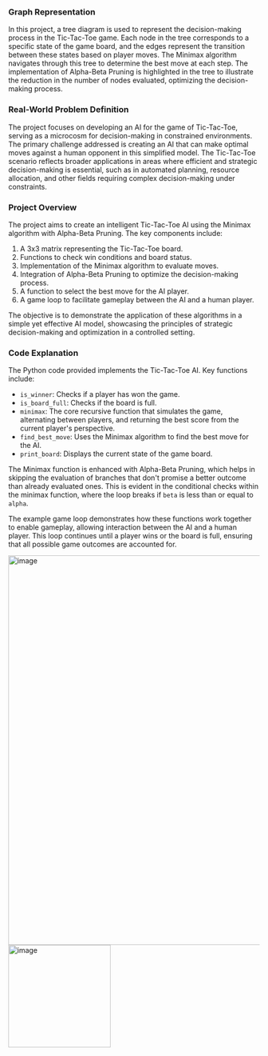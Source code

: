 ### Graph Representation
In this project, a tree diagram is used to represent the decision-making process in the Tic-Tac-Toe game. Each node in the tree corresponds to a specific state of the game board, and the edges represent the transition between these states based on player moves. The Minimax algorithm navigates through this tree to determine the best move at each step. The implementation of Alpha-Beta Pruning is highlighted in the tree to illustrate the reduction in the number of nodes evaluated, optimizing the decision-making process.

### Real-World Problem Definition
The project focuses on developing an AI for the game of Tic-Tac-Toe, serving as a microcosm for decision-making in constrained environments. The primary challenge addressed is creating an AI that can make optimal moves against a human opponent in this simplified model. The Tic-Tac-Toe scenario reflects broader applications in areas where efficient and strategic decision-making is essential, such as in automated planning, resource allocation, and other fields requiring complex decision-making under constraints.

### Project Overview
The project aims to create an intelligent Tic-Tac-Toe AI using the Minimax algorithm with Alpha-Beta Pruning. The key components include:
1. A 3x3 matrix representing the Tic-Tac-Toe board.
2. Functions to check win conditions and board status.
3. Implementation of the Minimax algorithm to evaluate moves.
4. Integration of Alpha-Beta Pruning to optimize the decision-making process.
5. A function to select the best move for the AI player.
6. A game loop to facilitate gameplay between the AI and a human player.

The objective is to demonstrate the application of these algorithms in a simple yet effective AI model, showcasing the principles of strategic decision-making and optimization in a controlled setting.

### Code Explanation
The Python code provided implements the Tic-Tac-Toe AI. Key functions include:
- `is_winner`: Checks if a player has won the game.
- `is_board_full`: Checks if the board is full.
- `minimax`: The core recursive function that simulates the game, alternating between players, and returning the best score from the current player's perspective.
- `find_best_move`: Uses the Minimax algorithm to find the best move for the AI.
- `print_board`: Displays the current state of the game board.

The Minimax function is enhanced with Alpha-Beta Pruning, which helps in skipping the evaluation of branches that don't promise a better outcome than already evaluated ones. This is evident in the conditional checks within the minimax function, where the loop breaks if `beta` is less than or equal to `alpha`. 

The example game loop demonstrates how these functions work together to enable gameplay, allowing interaction between the AI and a human player. This loop continues until a player wins or the board is full, ensuring that all possible game outcomes are accounted for.


<img width="779" alt="image" src="https://github.com/Hacktus/Tic-Tac-Toe/assets/126244304/0937af8e-0a8b-4ddf-82d6-408906470888">
<img width="205" alt="image" src="https://github.com/Hacktus/Tic-Tac-Toe/assets/126244304/a60dc202-83eb-40e3-ab28-733b87c129fb">

